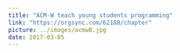 ```yaml
---
title: "ACM-W teach young students programming"
link: "https://orgsync.com/62188/chapter"
picture: ../images/acmwB.jpg
date: 2017-03-05
---
```

